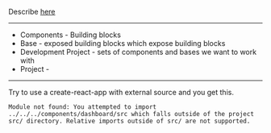 Describe [here](https://polylith.gitbook.io/polylith/)

---

- Components - Building blocks
- Base - exposed building blocks which expose building blocks
- Development Project - sets of components and bases we want to work with
- Project - 


---

Try to use a create-react-app with external source and you get this.

`Module not found: You attempted to import ../../../components/dashboard/src which falls outside of the project src/ directory. Relative imports outside of src/ are not supported.`

